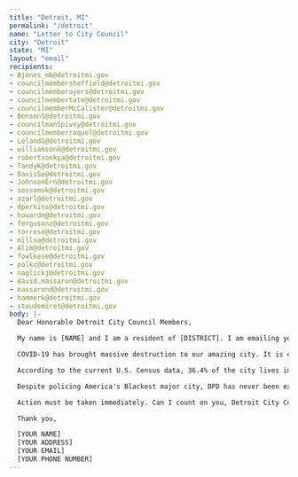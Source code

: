 ```yaml
---
title: "Detroit, MI"
permalink: "/detroit"
name: "Letter to City Council"
city: "Detroit"
state: "MI"
layout: "email"
recipients:
- Bjones_mb@detroitmi.gov
- councilmembersheffield@detroitmi.gov
- councilmemberayers@detroitmi.gov
- councilmembertate@detroitmi.gov
- councilmemberMcCalister@detroitmi.gov
- BensonS@detroitmi.gov
- councilmanSpivey@detroitmi.gov
- councilmemberraquel@detroitmi.gov
- LelandG@detroitmi.gov
- williamsonk@detroitmi.gov
- robertsonkya@detroitmi.gov
- TandyK@detroitmi.gov
- DavisSe@detroitmi.gov
- JohnsonErn@detroitmi.gov
- sessomsk@detroitmi.gov
- azarl@detroitmi.gov
- dperkins@detroitmi.gov
- howardm@detroitmi.gov
- fergusonz@detroitmi.gov
- torrese@detroitmi.gov
- millsa@detroitmi.gov
- Alim@detroitmi.gov
- fowlkese@detroitmi.gov
- polkc@detroitmi.gov
- naglickj@detroitmi.gov
- david.massaron@detroitmi.gov
- massarond@detroitmi.gov
- hammerk@detroitmi.gov
- stoudemiret@detroitmi.gov
body: |-
  Dear Honorable Detroit City Council Members,

  My name is [NAME] and I am a resident of [DISTRICT]. I am emailing you today to ask that you redirect money away from the Detroit Police Department (DPD) in the city's FY2021-2024 budget. I am asking there to be an emergency city council meeting to reassess the budget and that you take immediate action to defund DPD. I urge you to pressure Mayor Duggan towards an ethical and equal reallocation of Detroit's General Fund away from DPD and towards efforts to improve equity through social programs and education, effective July 1, 2020.

  COVID-19 has brought massive destruction to our amazing city. It is estimated that 48% of city residents are currently unemployed and that 43% of jobs lost will never return; 1 in 3 are about to run out of money. So far, 1,399 Detroiters have died from this virus, and, amid a global pandemic that has disproportionately affected Black Americans, the city has barely increased the Health Departments' total budget. In the FY2021-2024 General Fund, the Health Department only makes up 1.3%; by contrast, the police department makes up 30.7% of the General Fund. Of their respective departmental budgets, the General Fund accounts for 95.7% of DPD's total budget ($314 million) versus 32.1% for the Health Department ($13 million). The total budgets for these departments are $328 million and $41 million, respectively. How does this benefit our residents?

  According to the current U.S. Census data, 36.4% of the city lives in poverty and 11.1% of the city does not have health insurance. Undoubtedly, given the effects of the pandemic, these numbers are likely much higher. And, given that the General Fund is comprised of five key tax revenues paid for by us, Detroit residents are paying a hefty price tag to be brutalized by our police. These funds could be more appropriately used to alleviate poverty and the systems that create crime in the first place. Continuing to fund these departments at this level can only be seen as a direct assault on the city's majority black and low-income populations. This budget is a war on the poor!

  Despite policing America's Blackest major city, DPD has never been exempt from racism, fatal encounters, excessive force, and gross police misconduct. It was only four years ago that DPD emerged from federal oversight from the U.S. Justice Department for committing such acts. Need I remind you of the 1943 and 1967 Rebellions? How about the deaths of Malice Green and Aiyana Stanely-Jones?

  Action must be taken immediately. Can I count on you, Detroit City Council Members, to hold an emergency meeting to revise the budget and reallocate DPD funds to more appropriate social services?

  Thank you,

  [YOUR NAME]
  [YOUR ADDRESS]
  [YOUR EMAIL]
  [YOUR PHONE NUMBER]
---
```

